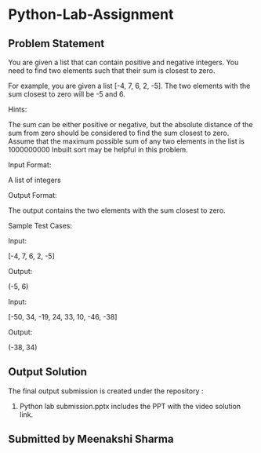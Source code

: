 # Python-Lab-Assignment

## Problem Statement

You are given a list that can contain positive and negative integers. You need to find two elements such that their sum is closest to zero.

 

For example, you are given a list [-4, 7, 6, 2, -5]. The two elements with the sum closest to zero will be -5 and 6.

 

Hints:

 

The sum can be either positive or negative, but the absolute distance of the sum from zero should be considered to find the sum closest to zero.
Assume that the maximum possible sum of any two elements in the list is 1000000000
Inbuilt sort may be helpful in this problem.
 

Input Format:

A list of integers

 

Output Format:

The output contains the two elements with the sum closest to zero.

 

 

Sample Test Cases:

Input:

[-4, 7, 6, 2, -5]

Output:

(-5, 6)

 

Input:

[-50, 34, -19, 24, 33, 10, -46, -38]

Output:

(-38, 34)

## Output Solution

The final output submission is created under the repository :
1) Python lab submission.pptx includes the PPT with the video solution link.

## Submitted by Meenakshi Sharma 
